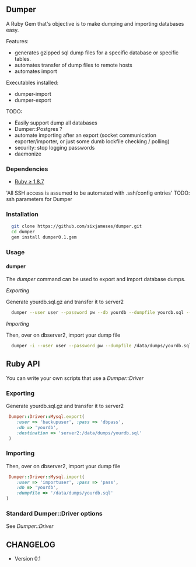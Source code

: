 ## Dumper
A Ruby Gem that's objective is to make dumping and importing databases easy.

Features:
* generates gzipped sql dump files for a specific database or specific tables.
* automates transfer of dump files to remote hosts
* automates import

Executables installed:
* dumper-import
* dumper-export

TODO:
* Easily support dump all databases
* Dumper::Postgres ?
* automate importing after an export (socket communication exporter/importer, or just some dumb lockfile checking / polling)
* security: stop logging passwords
* daemonize 

### Dependencies
* [Ruby &#8805; 1.8.7](http://www.ruby-lang.org/en/downloads/)


'All SSH access is assumed to be automated with .ssh/config entries'
TODO: ssh parameters for Dumper

### Installation
```sh
  git clone https://github.com/sixjameses/dumper.git
  cd dumper
  gem install dumper0.1.gem
```
### Usage

#### dumper

The *dumper* command can be used to export and import database dumps.

*Exporting*

Generate yourdb.sql.gz and transfer it to server2

```sh
  dumper --user user --password pw --db yourdb --dumpfile yourdb.sql --destination dbserver2:/data/dumps/
```

*Importing*

Then, over on dbserver2, import your dump file
```sh
  dumper -i --user user --password pw --dumpfile /data/dumps/yourdb.sql
```

## Ruby API

You can write your own scripts that use a *Dumper::Driver*

### Exporting

Generate yourdb.sql.gz and transfer it to server2
```ruby
 Dumper::Driver::Mysql.export( 
    :user => 'backupuser', :pass => 'dbpass',
    :db => 'yourdb', 
    :destination => 'server2:/data/dumps/yourdb.sql'
 )
```

### Importing

Then, over on dbserver2, import your dump file
```rb
 Dumper::Driver::Mysql.import( 
    :user => 'importuser', :pass => 'pass',
    :db => 'yourdb', 
    :dumpfile => '/data/dumps/yourdb.sql'
)
```

### Standard Dumper::Driver options

See *Dumper::Driver*
  
  
## CHANGELOG

* Version 0.1

